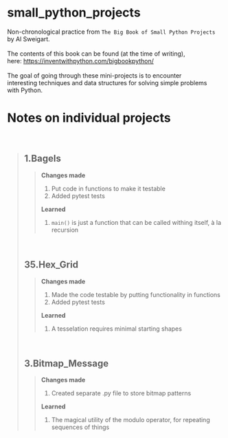# small_python_projects
Non-chronological practice from `The Big Book of Small Python Projects`<br>
by Al Sweigart.
<br>
<br>
The contents of this book can be found (at the time of writing),<br>
here: <https://inventwithpython.com/bigbookpython/>
<br>
<br>
The goal of going through these mini-projects is to encounter<br>
interesting techniques and data structures for solving simple problems<br>
with Python.
<br>

# Notes on individual projects
<br>

>## 1.Bagels
>>**Changes made**
>>1. Put code in functions to make it testable
>>2. Added pytest tests
>>
>>**Learned**
>>1. `main()` is just a function that can be called withing itself, à la recursion
>
><br>
>
>## 35.Hex_Grid
>>**Changes made**
>>1. Made the code testable by putting functionality in functions
>>2. Added pytest tests
>>
>>**Learned**
>>1. A tesselation requires minimal starting shapes
>
><br>
>
>## 3.Bitmap_Message
>>**Changes made**
>>1. Created separate .py file to store bitmap patterns
>>
>>**Learned**
>>1. The magical utility of the modulo operator, for repeating sequences of things
>
